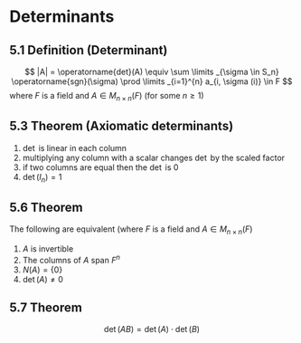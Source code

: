 # Determinants

## 5.1 Definition (Determinant)
$$
|A| = \operatorname{det}(A) \equiv \sum \limits _{\sigma \in S_n} \operatorname{sgn}(\sigma) \prod \limits _{i=1}^{n} a_{i, \sigma (i)} \in F
$$
where $F$ is a field and $A \in M_{n \times n}(F)$ (for some $n \geq 1)$

## 5.3 Theorem (Axiomatic determinants)
1. $\operatorname{det}$ is linear in each column
2. multiplying any column with a scalar changes $\operatorname{det}$ by the scaled factor
3. if two columns are equal then the $\operatorname{det}$ is 0
4. $\operatorname{det}(I_n)=1$

## 5.6 Theorem
The following are equivalent (where $F$ is a field and $A \in M_{n \times n}(F)$
1. $A$ is invertible
2. The columns of $A$ span $F^n$
3. $N(A)=\{ 0 \}$
4. $\operatorname{det}(A) \neq 0$

## 5.7 Theorem
$$
\operatorname{det} (AB)=\operatorname{det} (A) \cdot \operatorname{det} (B)
$$
